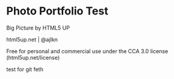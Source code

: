 # Photo Portfolio Test

Big Picture by HTML5 UP

html5up.net | @ajlkn

Free for personal and commercial use under the CCA 3.0 license (html5up.net/license)

test for git feth
